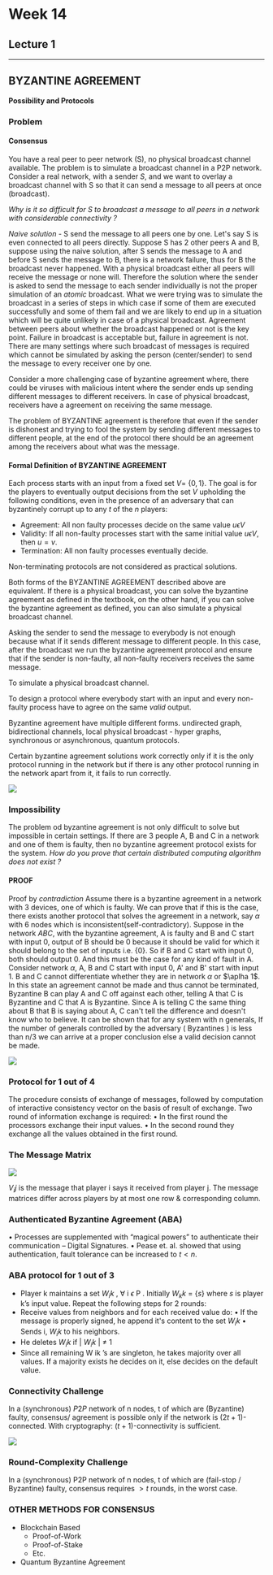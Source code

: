 # Week 14
## Lecture 1
----

## BYZANTINE AGREEMENT 
**Possibility and Protocols**

### Problem
#### Consensus 
You have a real peer to peer network (S), no physical broadcast channel available. The problem is to simulate a broadcast channel in a P2P network. Consider a real network, with a sender $S$, and we want to overlay a broadcast channel with S so that it can send a message to all peers at once (broadcast).

*Why is it so difficult for S to broadcast a message to all peers in a network with considerable connectivity ?*

*Naive solution* - S send the message to all peers one by one. Let's say S is even connected to all peers directly.
Suppose S has 2 other peers A and B, suppose using the naive solution, after S sends the message to A and before S sends the message to B, there is a network failure, thus for B the broadcast never happened. With a physical broadcast either all peers will receive the message or none will. Therefore the solution where the sender is asked to send the message to each sender individually is not the proper simulation of an *atomic* broadcast. What we were trying was to simulate the broadcast in a series of steps in which case if some of them are executed successfully and some of them fail and we are likely to end up in a situation which will be quite unlikely in case of a physical broadcast. Agreement between peers about whether the broadcast happened or not is the key point.
Failure in broadcast is acceptable but, failure in agreement is not.
There are many settings where such broadcast of messages is required which cannot be simulated by asking the person (center/sender) to send the message to every receiver one by one.

Consider a more challenging case of byzantine agreement where, there could be viruses with malicious intent where the sender ends up sending different messages to different receivers. In case of physical broadcast, receivers have a agreement on receiving the same message. 

The problem of BYZANTINE agreement is therefore that even if the sender is dishonest and trying to fool the system by sending different messages to different people, at the end of the protocol there should be an agreement among the receivers about what was the message.

#### Formal Definition of BYZANTINE AGREEMENT
Each process starts with an input from a fixed set $V =$ {$0,1$}. The goal is for the players to eventually output decisions from the set $V$ upholding the following conditions, even in the presence of an adversary that can byzantinely corrupt up to any $t$ of the $n$ players:
* Agreement: All non faulty processes decide on the same value $u \epsilon V$
* Validity: If all non-faulty processes start with the same initial value $u \epsilon V$, then $u = v$.
* Termination: All non faulty processes eventually decide.

Non-terminating protocols are not considered as practical solutions.

Both forms of the BYZANTINE AGREEMENT described above are equivalent. If there is a physical broadcast, you can solve the byzantine agreement as defined in the textbook, on the other hand, if you can solve the byzantine agreement as defined, you can also simulate a physical broadcast channel. 

Asking the sender to send the message to everybody is not enough because what if it sends different message to different people. In this case, after the broadcast we run the byzantine agreement protocol and ensure that if the sender is non-faulty, all non-faulty receivers receives the same message.

To simulate a physical broadcast channel.

To design a protocol where everybody start with an input and every non-faulty process have to agree on the same *valid* output.

Byzantine agreement have multiple different forms. 
undirected graph, bidirectional channels, local physical broadcast - hyper graphs, synchronous or asynchronous, quantum protocols.

Certain byzantine agreement solutions work correctly only if it is the only protocol running in the network but if there is any other protocol running in the network apart from it,  it fails to run correctly.

![ ](https://github.com/Github-Classroomtest/assignment-harshitagupta1512/blob/84970d95ed0ce883820ae95c1437722efef20405/Pictures/byzantine.jpeg)

### Impossibility 
The problem od byzantine agreement is not only difficult to solve but impossible in certain settings.
If there are 3 people A, B and C in a network and one of them is faulty, then no byzantine agreement protocol exists for the system. 
*How do you prove that certain distributed computing algorithm does not exist ?*
#### PROOF
Proof by *contradiction*
Assume there is a byzantine agreement in a network with 3 devices, one of which is faulty.
We can prove that if this is the case, there exists another protocol that solves the agreement in a network, say $\alpha$ with 6 nodes which is inconsistent(self-contradictory).
Suppose in the network $ABC$, with the byzantine agreement, A is faulty and B and C start with input 0, output of B should be 0 because it should be valid for which it should belong to the set of inputs i.e. {0}. So if B and C start with input 0, both should output 0. And this must be the case for any kind of fault in A.\
Consider network $\alpha$, A, B and C start with input 0, A' and B' start with input 1. B and C cannot differentiate whether they are in network $\alpha$ or $\aplha 1$.
In this state an agreement cannot be made
and thus cannot be terminated, Byzantine B can play A and C off against each other, telling A that C is Byzantine and C that A is Byzantine. Since A is telling C the same thing about B that B is saying about A, C can't tell the difference and doesn't know who to believe. It can be shown that for any system with n generals, If the number of
generals controlled by the adversary ( Byzantines ) is less than n/3 we can arrive at a proper conclusion else a valid decision cannot be made.


![ ](https://github.com/Github-Classroomtest/assignment-harshitagupta1512/blob/4cf4c8d8f632425893f425d453d50e156c056fcb/Pictures/ba1.jpeg)

### Protocol for 1 out of 4
The procedure consists of exchange of messages, followed by computation of interactive consistency vector on the basis of result of exchange. Two round of information exchange is required:
• In the first round the processors exchange their input values.
• In the second round they exchange all the values obtained in the first round.

### The Message Matrix
![ ](https://github.com/Github-Classroomtest/assignment-harshitagupta1512/blob/4cf4c8d8f632425893f425d453d50e156c056fcb/Pictures/ba2.jpeg)

$V_ij$ is the message that player i says it received from player j.
The message matrices differ across players by at most one row & corresponding column.

### Authenticated Byzantine Agreement (ABA)
• Processes are supplemented with “magical powers” to authenticate their communication – Digital Signatures.
• Pease et. al. showed that using authentication, fault tolerance can be increased to $t < n$.

### ABA protocol for 1 out of 3
* Player k maintains a set $W_ik$ , $\forall$ i $\epsilon$ P . Initially $W_kk$ = {$s$} where $s$ is player k’s input value.
Repeat the following steps for 2 rounds:
* Receive values from neighbors and for each received value do:
    • If the message is properly signed, he append it's content to the set $W_ik$
    • Sends i, $W_ik$ to his neighbors.
* He deletes $W_ik$ if | $W_ik$ | $\ne$ 1
* Since all remaining W ik ’s are singleton, he takes majority over all values. If a majority exists he decides on it, else decides on the default value.

### Connectivity Challenge
In a (synchronous) $P2P$ network of n nodes, t of which are (Byzantine) faulty, consensus/ agreement is possible only if the network is $(2t + 1)$-connected. With cryptography: $(t + 1)$-connectivity is  sufficient.

![ ](https://github.com/Github-Classroomtest/assignment-harshitagupta1512/blob/4cf4c8d8f632425893f425d453d50e156c056fcb/Pictures/ba3.jpeg)

### Round-Complexity Challenge
In a (synchronous) P2P network of n nodes, t of which are (fail-stop / Byzantine) faulty, consensus requires $> t$ rounds, in the worst case.

### OTHER METHODS FOR CONSENSUS
* Blockchain Based
    * Proof-of-Work
    * Proof-of-Stake
    * Etc.
* Quantum Byzantine Agreement